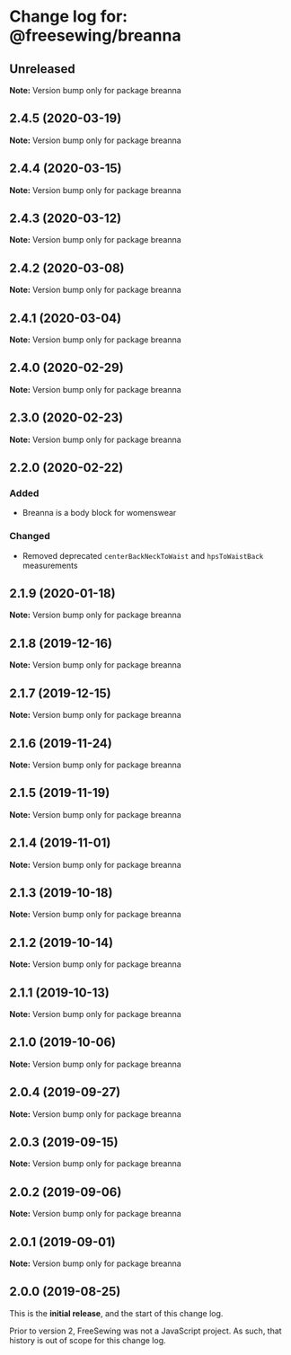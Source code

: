 # Change log for: @freesewing/breanna


## Unreleased

**Note:** Version bump only for package breanna


## 2.4.5 (2020-03-19)

**Note:** Version bump only for package breanna


## 2.4.4 (2020-03-15)

**Note:** Version bump only for package breanna


## 2.4.3 (2020-03-12)

**Note:** Version bump only for package breanna


## 2.4.2 (2020-03-08)

**Note:** Version bump only for package breanna


## 2.4.1 (2020-03-04)

**Note:** Version bump only for package breanna


## 2.4.0 (2020-02-29)

**Note:** Version bump only for package breanna


## 2.3.0 (2020-02-23)

**Note:** Version bump only for package breanna


## 2.2.0 (2020-02-22)

### Added

 - Breanna is a body block for womenswear

### Changed

 - Removed deprecated `centerBackNeckToWaist` and `hpsToWaistBack` measurements
## 2.1.9 (2020-01-18)

**Note:** Version bump only for package breanna


## 2.1.8 (2019-12-16)

**Note:** Version bump only for package breanna


## 2.1.7 (2019-12-15)

**Note:** Version bump only for package breanna


## 2.1.6 (2019-11-24)

**Note:** Version bump only for package breanna


## 2.1.5 (2019-11-19)

**Note:** Version bump only for package breanna


## 2.1.4 (2019-11-01)

**Note:** Version bump only for package breanna


## 2.1.3 (2019-10-18)

**Note:** Version bump only for package breanna


## 2.1.2 (2019-10-14)

**Note:** Version bump only for package breanna


## 2.1.1 (2019-10-13)

**Note:** Version bump only for package breanna


## 2.1.0 (2019-10-06)

**Note:** Version bump only for package breanna


## 2.0.4 (2019-09-27)

**Note:** Version bump only for package breanna


## 2.0.3 (2019-09-15)

**Note:** Version bump only for package breanna


## 2.0.2 (2019-09-06)

**Note:** Version bump only for package breanna


## 2.0.1 (2019-09-01)

**Note:** Version bump only for package breanna




## 2.0.0 (2019-08-25)

This is the **initial release**, and the start of this change log.

Prior to version 2, FreeSewing was not a JavaScript project.
As such, that history is out of scope for this change log.
